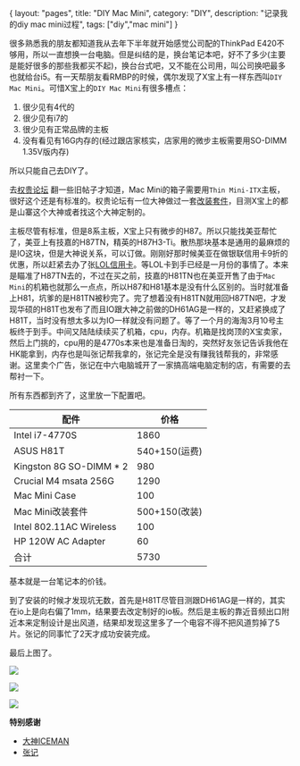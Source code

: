 {
layout: "pages",
title: "DIY Mac Mini",
category: "DIY",
description: "记录我的diy mac mini过程",
tags: ["diy","mac mini"]
}

很多熟悉我的朋友都知道我从去年下半年就开始感觉公司配的ThinkPad E420不够用，所以一直想换一台电脑。但是纠结的是，换台笔记本吧，好不了多少(主要是能好很多的那些我都买不起)，换台台式吧，又不能在公司用，叫公司换吧最多也就给台i5。有一天帮朋友看RMBP的时候，偶尔发现了X宝上有一样东西叫`DIY Mac Mini`。可惜X宝上的`DIY Mac Mini`有很多槽点：

1. 很少见有4代的
2. 很少见有i7的
3. 很少见有正常品牌的主板
4. 没有看见有16G内存的(经过跟店家核实，店家用的微步主板需要用SO-DIMM 1.35V版内存)

所以只能自己去DIY了。

去[权贵论坛](http://www.chiphell.com/) 翻一些旧帖子才知道，Mac Mini的箱子需要用`Thin Mini-ITX`主板，很好这个还是有标准的。权贵论坛有一位大神做过一套[改装套件](http://www.chiphell.com/thread-240768-1-1.html)，目测X宝上的都是山寨这个大神或者找这个大神定制的。

主板尽管有标准，但是8系主板，X宝上只有微步的H87。所以只能找美亚帮忙了，美亚上有技嘉的H87TN，精英的H87H3-Ti。散热那块基本是通用的最麻烦的是IO这块，但是大神说关系，可以订做。刚刚好那时候美亚在做银联信用卡9折的优惠，所以赶紧去办了张[LOL信用卡](http://lol.qq.com/act/a20131027cmb/index.htm)。等LOL卡到手已经是一月份的事情了。本来是瞄准了H87TN去的，不过在买之前，技嘉的H81TN也在美亚开售了由于`Mac Mini`的机箱也就那么一点点，所以H87和H81基本是没有什么区别的。当时就准备上H81，坑爹的是H81TN被秒完了。完了想着没有H81TN就用回H87TN吧，才发现华硕的H81T也发布了而且IO跟大神之前做的DH61AG是一样的，又赶紧换成了H81T，当时没有想太多以为IO一样就没有问题了。等了一个月的海淘3月10号主板终于到手。中间又陆陆续续买了机箱，cpu，内存。机箱是找岗顶的X宝卖家，然后上门挑的，cpu用的是4770s本来也是准备日淘的，突然好友张记告诉我他在HK能拿到，内存也是叫张记帮我拿的，张记完全是没有赚我钱帮我的，非常感谢。这里卖个广告，张记在中六电脑城开了一家搞高端电脑定制的店，有需要的去帮衬一下。

所有东西都到齐了，这里放一下配置吧。

配件                           | 价格
------------------------------|--------------
Intel i7-4770S                | 1860
ASUS H81T                     | 540+150(运费)
Kingston 8G SO-DIMM * 2       | 980
Crucial M4 msata 256G         | 1290
Mac Mini Case                 | 100
Mac Mini改装套件              | 500+150(改装) 
Intel 802.11AC Wireless      | 100
HP 120W AC Adapter            | 60
合计                          | 5730

基本就是一台笔记本的价钱。

到了安装的时候才发现坑无数，首先是H81T尽管目测跟DH61AG是一样的，其实在io上是向右偏了1mm，结果要去改定制好的io板。然后是主板的靠近音频出口附近本来定制设计是出风道，结果却发现这里多了一个电容不得不把风道剪掉了5片。张记的同事忙了2天才成功安装完成。

最后上图了。

![](/assets/img/mac-mini/mac-mini-1.png)

![](/assets/img/mac-mini/mac-mini-2.png)

![](/assets/img/mac-mini/mac-mini-3.png)

**特别感谢**

* [大神ICEMAN](http://www.icemancooler.com)
* [张记](http://gznewpower.taobao.com)
